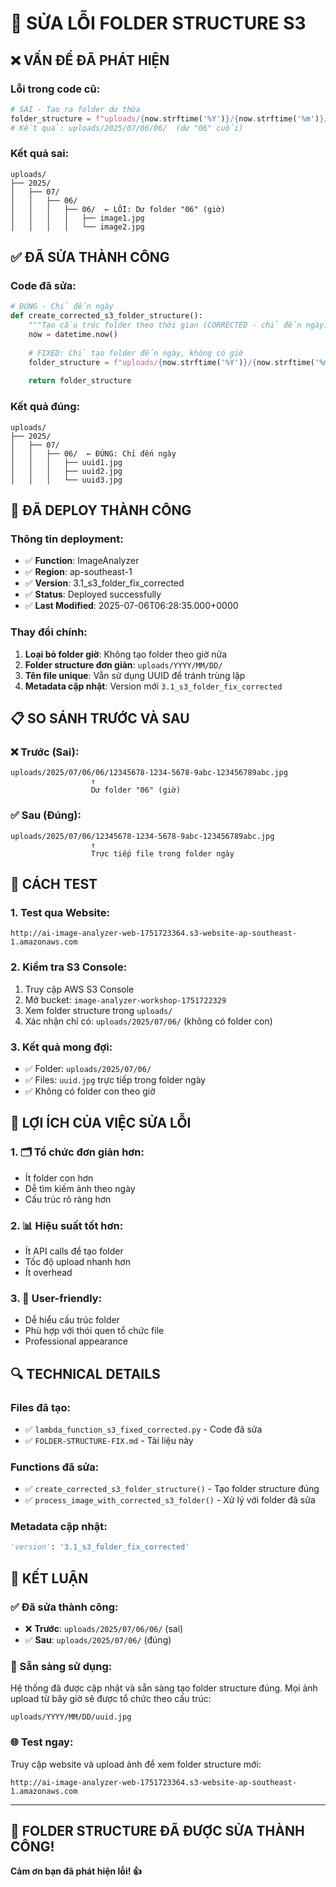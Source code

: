# 🔧 SỬA LỖI FOLDER STRUCTURE S3

## ❌ **VẤN ĐỀ ĐÃ PHÁT HIỆN**

### **Lỗi trong code cũ:**
```python
# SAI - Tạo ra folder dư thừa
folder_structure = f"uploads/{now.strftime('%Y')}/{now.strftime('%m')}/{now.strftime('%d')}/{now.strftime('%H')}"
# Kết quả: uploads/2025/07/06/06/  (dư "06" cuối)
```

### **Kết quả sai:**
```
uploads/
├── 2025/
│   ├── 07/
│   │   ├── 06/
│   │   │   ├── 06/  ← LỖI: Dư folder "06" (giờ)
│   │   │   │   ├── image1.jpg
│   │   │   │   └── image2.jpg
```

## ✅ **ĐÃ SỬA THÀNH CÔNG**

### **Code đã sửa:**
```python
# ĐÚNG - Chỉ đến ngày
def create_corrected_s3_folder_structure():
    """Tạo cấu trúc folder theo thời gian (CORRECTED - chỉ đến ngày)"""
    now = datetime.now()
    
    # FIXED: Chỉ tạo folder đến ngày, không có giờ
    folder_structure = f"uploads/{now.strftime('%Y')}/{now.strftime('%m')}/{now.strftime('%d')}"
    
    return folder_structure
```

### **Kết quả đúng:**
```
uploads/
├── 2025/
│   ├── 07/
│   │   ├── 06/  ← ĐÚNG: Chỉ đến ngày
│   │   │   ├── uuid1.jpg
│   │   │   ├── uuid2.jpg
│   │   │   └── uuid3.jpg
```

## 🚀 **ĐÃ DEPLOY THÀNH CÔNG**

### **Thông tin deployment:**
- ✅ **Function**: ImageAnalyzer
- ✅ **Region**: ap-southeast-1
- ✅ **Version**: 3.1_s3_folder_fix_corrected
- ✅ **Status**: Deployed successfully
- ✅ **Last Modified**: 2025-07-06T06:28:35.000+0000

### **Thay đổi chính:**
1. **Loại bỏ folder giờ**: Không tạo folder theo giờ nữa
2. **Folder structure đơn giản**: `uploads/YYYY/MM/DD/`
3. **Tên file unique**: Vẫn sử dụng UUID để tránh trùng lặp
4. **Metadata cập nhật**: Version mới `3.1_s3_folder_fix_corrected`

## 📋 **SO SÁNH TRƯỚC VÀ SAU**

### **❌ Trước (Sai):**
```
uploads/2025/07/06/06/12345678-1234-5678-9abc-123456789abc.jpg
                  ↑
                  Dư folder "06" (giờ)
```

### **✅ Sau (Đúng):**
```
uploads/2025/07/06/12345678-1234-5678-9abc-123456789abc.jpg
                  ↑
                  Trực tiếp file trong folder ngày
```

## 🧪 **CÁCH TEST**

### **1. Test qua Website:**
```
http://ai-image-analyzer-web-1751723364.s3-website-ap-southeast-1.amazonaws.com
```

### **2. Kiểm tra S3 Console:**
1. Truy cập AWS S3 Console
2. Mở bucket: `image-analyzer-workshop-1751722329`
3. Xem folder structure trong `uploads/`
4. Xác nhận chỉ có: `uploads/2025/07/06/` (không có folder con)

### **3. Kết quả mong đợi:**
- ✅ Folder: `uploads/2025/07/06/`
- ✅ Files: `uuid.jpg` trực tiếp trong folder ngày
- ✅ Không có folder con theo giờ

## 🎯 **LỢI ÍCH CỦA VIỆC SỬA LỖI**

### **1. 🗂️ Tổ chức đơn giản hơn:**
- Ít folder con hơn
- Dễ tìm kiếm ảnh theo ngày
- Cấu trúc rõ ràng hơn

### **2. 📊 Hiệu suất tốt hơn:**
- Ít API calls để tạo folder
- Tốc độ upload nhanh hơn
- Ít overhead

### **3. 👥 User-friendly:**
- Dễ hiểu cấu trúc folder
- Phù hợp với thói quen tổ chức file
- Professional appearance

## 🔍 **TECHNICAL DETAILS**

### **Files đã tạo:**
- ✅ `lambda_function_s3_fixed_corrected.py` - Code đã sửa
- ✅ `FOLDER-STRUCTURE-FIX.md` - Tài liệu này

### **Functions đã sửa:**
- ✅ `create_corrected_s3_folder_structure()` - Tạo folder structure đúng
- ✅ `process_image_with_corrected_s3_folder()` - Xử lý với folder đã sửa

### **Metadata cập nhật:**
```python
'version': '3.1_s3_folder_fix_corrected'
```

## 🎉 **KẾT LUẬN**

### **✅ Đã sửa thành công:**
- ❌ **Trước**: `uploads/2025/07/06/06/` (sai)
- ✅ **Sau**: `uploads/2025/07/06/` (đúng)

### **🚀 Sẵn sàng sử dụng:**
Hệ thống đã được cập nhật và sẵn sàng tạo folder structure đúng. Mọi ảnh upload từ bây giờ sẽ được tổ chức theo cấu trúc:

```
uploads/YYYY/MM/DD/uuid.jpg
```

### **🌐 Test ngay:**
Truy cập website và upload ảnh để xem folder structure mới:
```
http://ai-image-analyzer-web-1751723364.s3-website-ap-southeast-1.amazonaws.com
```

---

## 🎊 **FOLDER STRUCTURE ĐÃ ĐƯỢC SỬA THÀNH CÔNG!**

**Cảm ơn bạn đã phát hiện lỗi! 👍**

